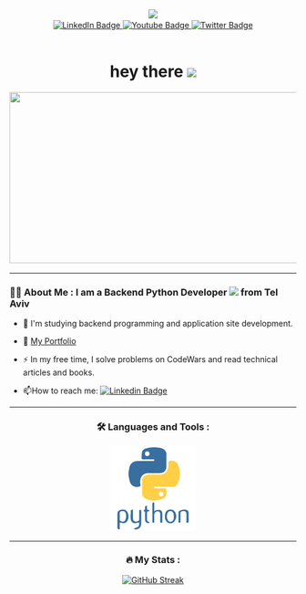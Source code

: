 <div id="header" align="center">
  <img src= "https://media.giphy.com/media/RbDKaczqWovIugyJmW/giphy.gif" width="100"/>
  <div id="badges">
  <a href="http://www.linkedin.com/in/Alexxconst">
  <img src="https://img.shields.io/badge/LinkedIn-blue?style=for-the-badge&logo=linkedin&logoColor=white" alt="LinkedIn Badge"/>
  </a>
  <a href="your-youtube-URL">
  <img src="https://img.shields.io/badge/YouTube-red?style=for-the-badge&logo=youtube&logoColor=white" alt="Youtube Badge"/>
  </a>
  <a href="your-twitter-URL">
  <img src="https://img.shields.io/badge/Twitter-blue?style=for-the-badge&logo=twitter&logoColor=white" alt="Twitter Badge"/>
  </a>
</div>
  <img src="https://komarev.com/ghpvc/?username=alexxconst&style=flat-square&color=blue" alt=""/>
  <h1>
  hey there
  <img src="https://media.giphy.com/media/hvRJCLFzcasrR4ia7z/giphy.gif" width="30px"/>
</h1>
</div>
<div align="center">
  <img src="https://media.giphy.com/media/dWesBcTLavkZuG35MI/giphy.gif" width="600" height="300"/>
</div>

---

### :man_technologist: About Me : I am a Backend Python Developer <img src="https://media.giphy.com/media/WUlplcMpOCEmTGBtBW/giphy.gif" width="30"> from Tel Aviv

- :telescope: I'm studying backend programming and application site development.

- :briefcase: <a href="https://alexxconst.github.io/">My Portfolio</a>

- :zap: In my free time, I solve problems on CodeWars and read technical articles and books.

- :mailbox:How to reach me: [![Linkedin Badge](https://img.shields.io/badge/-Alex-blue?style=flat&logo=Linkedin&logoColor=white)](https://www.linkedin.com/in/alexxconst)

---

<div  align="center">
  
### :hammer_and_wrench: Languages and Tools :
  <img src="https://raw.githubusercontent.com/devicons/devicon/ca28c779441053191ff11710fe24a9e6c23690d6/icons/python/python-original-wordmark.svg" width="150" height="150"/>
</div>

---
<div  align="center">
  
### :fire: My Stats : 
[![GitHub Streak](http://github-readme-streak-stats.herokuapp.com?user=alexxconst&theme=tokyonight&date_format=M%20j%5B%2C%20Y%5D)](https://git.io/streak-stats)

</div>
